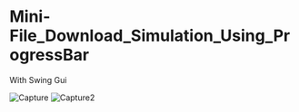 # Mini-File_Download_Simulation_Using_ProgressBar
With Swing Gui

![Capture](https://user-images.githubusercontent.com/48295407/152641001-c0bafe2a-f25a-498b-bf63-5e776bf59443.PNG)
![Capture2](https://user-images.githubusercontent.com/48295407/152641003-a82df4c7-accb-4d92-a414-47ecbcc8da37.PNG)

